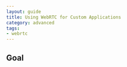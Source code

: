 ```yaml
---
layout: guide
title: Using WebRTC for Custom Applications
category: advanced
tags: 
- webrtc
---
```


## Goal